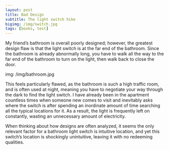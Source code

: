 ```yaml
---
layout: post
title: Bad Design
subtitle: The light switch hike
bigimg: /img/switch.jpg
tags: [books, test]
---
```



My friend’s bathroom is overall poorly designed; however, the greatest design flaw is that the light switch is at the far end of the bathroom. Since the bathroom is already abnormally long, you have to walk all the way to the far end of the bathroom to turn on the light, then walk back to close the door. 

img: /img/bathroom.jpg

This feels particularly flawed, as the bathroom is such a high traffic room, and is often used at night, meaning you have to negotiate your way through the dark to find the light switch. I have already been in the apartment countless times when someone new comes to visit and inevitably asks where the switch is after spending an inordinate amount of time searching all the typical locations for it. As a result, the light is frequently left on constantly, wasting an unnecessary amount of electricity.

When thinking about how designs are often analyzed, it seems the only relevant factor for a bathroom light switch is intuitive location, and yet this switch’s location is shockingly unintuitive, leaving it with no redeeming qualities.
